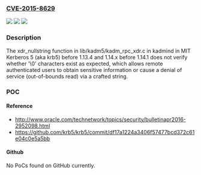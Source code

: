 ### [CVE-2015-8629](https://cve.mitre.org/cgi-bin/cvename.cgi?name=CVE-2015-8629)
![](https://img.shields.io/static/v1?label=Product&message=n%2Fa&color=blue)
![](https://img.shields.io/static/v1?label=Version&message=n%2Fa&color=blue)
![](https://img.shields.io/static/v1?label=Vulnerability&message=n%2Fa&color=brighgreen)

### Description

The xdr_nullstring function in lib/kadm5/kadm_rpc_xdr.c in kadmind in MIT Kerberos 5 (aka krb5) before 1.13.4 and 1.14.x before 1.14.1 does not verify whether '\0' characters exist as expected, which allows remote authenticated users to obtain sensitive information or cause a denial of service (out-of-bounds read) via a crafted string.

### POC

#### Reference
- http://www.oracle.com/technetwork/topics/security/bulletinapr2016-2952098.html
- https://github.com/krb5/krb5/commit/df17a1224a3406f57477bcd372c61e04c0e5a5bb

#### Github
No PoCs found on GitHub currently.

